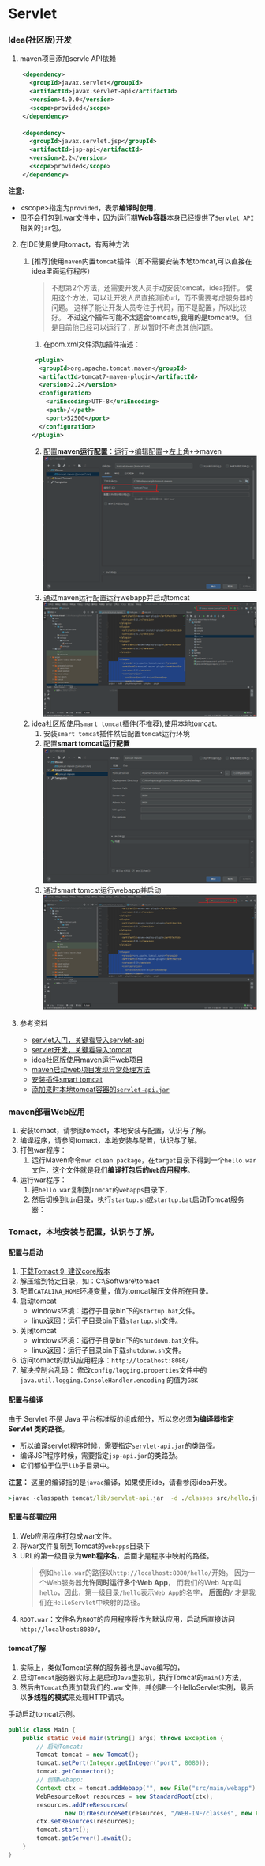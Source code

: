 # Servlet

### Idea(社区版)开发
1. maven项目添加servle API依赖
```xml
    <dependency>
      <groupId>javax.servlet</groupId>
      <artifactId>javax.servlet-api</artifactId>
      <version>4.0.0</version>
      <scope>provided</scope>
    </dependency>

    <dependency>
      <groupId>javax.servlet.jsp</groupId>
      <artifactId>jsp-api</artifactId>
      <version>2.2</version>
      <scope>provided</scope>
    </dependency>
```

**注意:** 
- &lt;scope&gt;指定为`provided`，表示**编译时使用**，
- 但不会打包到.war文件中，因为运行期**Web容器**本身已经提供了`Servlet API`相关的`jar`包。

2. 在IDE使用使用tomact，有两种方法
    1. [推荐]使用`maven`内置`tomcat`插件（即不需要安装本地tomcat,可以直接在idea里面运行程序）
        >不想第2个方法，还需要开发人员手动安装tomcat，idea插件。
        >使用这个方法，可以让开发人员直接测试url，而不需要考虑服务器的问题。
        >这样子能让开发人员专注于代码，而不是配置，所以比较好。
        >**不过这个插件可能不太适合tomcat9,我用的是tomcat9。**
        >但是目前他已经可以运行了，所以暂时不考虑其他问题。
        1. 在pom.xml文件添加插件描述：
        ```xml
         <plugin>
          <groupId>org.apache.tomcat.maven</groupId>
          <artifactId>tomcat7-maven-plugin</artifactId>
          <version>2.2</version>
          <configuration>
            <uriEncoding>UTF-8</uriEncoding>
            <path>/</path>
            <port>52500</port>
          </configuration>
        </plugin>
        ```
        2. 配置**maven运行配置**：运行->编辑配置->左上角`+`->maven
        ![maven运行命令](png/maven运行命令.png)
        3. 通过maven运行配置运行webapp并启动tomcat
        ![maven运行配置启动webapp](png/maven运行配置启动webapp.png)
    2. idea社区版使用`smart tomcat`插件(不推荐),使用本地tomcat。
        1. 安装`smart tomcat`插件然后配置`tomcat`运行环境
        2. 配置**smart tomcat运行配置**
        ![smarttomcat运行配置](png/smarttomcat运行配置.png)
        3. 通过smart tomcat运行webapp并启动
        ![smarttomcat运行配置启动webapp与本地tomcat](png/smarttomcat运行配置启动webapp与本地tomcat.png)

3. 参考资料
    - [servlet入门，关键看导入servlet-api](https://www.liaoxuefeng.com/wiki/1252599548343744/1304265949708322)
    - [servlet开发，关键看导入tomcat](https://www.liaoxuefeng.com/wiki/1252599548343744/1266264743830016)
    - [idea社区版使用maven运行web项目](https://www.cnblogs.com/yangjiming/p/9207911.html)
    - [maven启动web项目发现异常处理方法](https://blog.csdn.net/u011781521/article/details/53713162)
    - [安装插件smart tomcat](https://zhuanlan.zhihu.com/p/271192032)
    - [添加来时本地tomcat容器的`servlet-api.jar`](https://blog.csdn.net/weixin_41069280/article/details/79777419)


### maven部署Web应用

1. 安装tomact，请参阅tomact，本地安装与配置，认识与了解。
2. 编译程序，请参阅tomact，本地安装与配置，认识与了解。
3. 打包war程序：
    1. 运行Maven命令`mvn clean package`，在`target`目录下得到一个`hello.war`文件，这个文件就是我们**编译打包后的`Web`应用程序**。
4. 运行war程序：
    1. 把`hello.war`复制到`Tomcat`的`webapps`目录下，
    2. 然后切换到`bin`目录，执行`startup.sh`或`startup.bat`启动Tomcat服务器：

### Tomact，本地安装与配置，认识与了解。

#### 配置与启动
1. [下载Tomact 9, 建议core版本](https://tomcat.apache.org/download-90.cgi)
2. 解压缩到特定目录，如：C:\Software\tomact
3. 配置`CATALINA_HOME`环境变量，值为tomcat解压文件所在目录。
4. 启动tomcat
    - windows环境：运行子目录bin下的`startup.bat`文件。
    - linux返回：运行子目录bin下载`startup.sh`文件。
5. 关闭tomcat
    - windows环境：运行子目录bin下的`shutdown.bat`文件。
    - linux返回：运行子目录bin下载`shutdonw.sh`文件。
6. 访问tomact的默认应用程序：`http://localhost:8080/`
7. 解决控制台乱码：
    修改`config/logging.properties`文件中的`java.util.logging.ConsoleHandler.encoding` 的值为`GBK`

#### 配置与编译

由于 Servlet 不是 Java 平台标准版的组成部分，所以您必须**为编译器指定 Servlet 类的路径**。
- 所以编译servlet程序时候，需要指定`servlet-api.jar`的类路径。
- 编译JSP程序时候，需要指定`jsp-api.jar`的类路劲。
- 它们都位于位于`lib`子目录中。

**注意：** 这里的编译指的是`javac`编译，如果使用ide，请看参阅idea开发。
```cmd
>javac -classpath tomcat/lib/servlet-api.jar  -d ./classes src/hello.java
```

#### 配置与部署应用
1. Web应用程序打包成war文件。
2. 将war文件复制到Tomcat的`webapps`目录下
3. URL的第一级目录为**web程序名**，后面才是程序中映射的路径。
    >例如`hello.war`的路径以`http://localhost:8080/hello/`开始。
    >因为一个Web服务器**允许同时运行多个Web App**，
    >而我们的Web App叫`hello`，因此，第一级目录`/hello`表示`Web App`的名字，
    > **后面的`/`** 才是我们在`HelloServlet`中映射的路径。
4. `ROOT.war`：文件名为`ROOT`的应用程序将作为默认应用，启动后直接访问`http://localhost:8080/`。

#### tomcat了解
1. 实际上，类似Tomcat这样的服务器也是Java编写的，
2. 启动`Tomcat`服务器实际上是启动`Java`虚拟机，执行Tomcat的`main()`方法，
3. 然后由`Tomcat`负责加载我们的`.war`文件，并创建一个HelloServlet实例，最后以**多线程的模式**来处理HTTP请求。

手动启动tomcat示例。
```java
public class Main {
    public static void main(String[] args) throws Exception {
        // 启动Tomcat:
        Tomcat tomcat = new Tomcat();
        tomcat.setPort(Integer.getInteger("port", 8080));
        tomcat.getConnector();
        // 创建webapp:
        Context ctx = tomcat.addWebapp("", new File("src/main/webapp").getAbsolutePath());
        WebResourceRoot resources = new StandardRoot(ctx);
        resources.addPreResources(
                new DirResourceSet(resources, "/WEB-INF/classes", new File("target/classes").getAbsolutePath(), "/"));
        ctx.setResources(resources);
        tomcat.start();
        tomcat.getServer().await();
    }
}
```